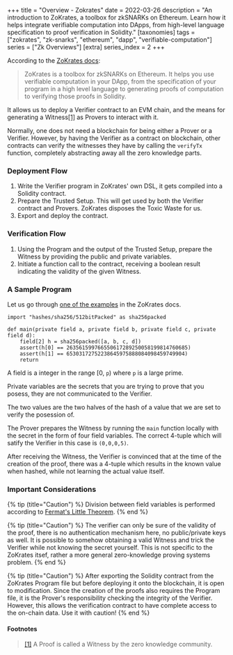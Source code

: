 +++
title = "Overview - Zokrates"
date = 2022-03-26
description = "An introduction to ZoKrates, a toolbox for zkSNARKs on Ethereum. Learn how it helps integrate verifiable computation into DApps, from high-level language specification to proof verification in Solidity."
[taxonomies]
tags = ["zokrates", "zk-snarks", "ethereum", "dapp", "verifiable-computation"]
series = ["Zk Overviews"]
[extra]
series_index = 2
+++


According to the [ZoKrates docs](https://zokrates.github.io/introduction.html):
> ZoKrates is a toolbox for zkSNARKs on Ethereum. It helps you use verifiable computation in your DApp, from the specification of your program in a high level language to generating proofs of computation to verifying those proofs in Solidity.

It allows us to deploy a Verifier contract to an EVM chain, and the means for generating a Witness<a name="1src" href="#1">[1]</a> as Provers to interact with it.

Normally, one does not need a blockchain for being either a Prover or a Verifier. However, by having the Verifier as a contract on blockchain, other contracts can verify the witnesses they have by calling the `verifyTx` function, completely abstracting away all the zero knowledge parts.

### Deployment Flow
1. Write the Verifier program in ZoKrates' own DSL, it gets compiled into a Solidity contract.
2. Prepare the Trusted Setup. This will get used by both the Verifier contract and Provers. ZoKrates disposes the Toxic Waste for us.
3. Export and deploy the contract.

### Verification Flow
1. Using the Program and the output of the Trusted Setup, prepare the Witness by providing the public and private variables.
2. Initiate a function call to the contract, receiving a boolean result indicating the validity of the given Witness.

### A Sample Program
Let us go through [one of the examples](https://zokrates.github.io/examples/sha256example.html) in the ZoKrates docs.

```/dev/null/zokrates-example.zok:no-line-numbers
import "hashes/sha256/512bitPacked" as sha256packed

def main(private field a, private field b, private field c, private field d):
    field[2] h = sha256packed([a, b, c, d])
    assert(h[0] == 263561599766550617289250058199814760685)
    assert(h[1] == 65303172752238645975888084098459749904)
    return

```

A field is a integer in the range [0, `p`) where `p` is a large prime.

Private variables are the secrets that you are trying to prove that you posess, they are not communicated to the Verifier.

The two values are the two halves of the hash of a value that we are set to verify the posession of.

The Prover prepares the Witness by running the `main` function locally with the secret in the form of four field variables. The correct 4-tuple which will satify the Verifier in this case is `(0,0,0,5)`.

After receiving the Witness, the Verifier is convinced that at the time of the creation of the proof, there was a 4-tuple which results in the known value when hashed, while not learning the actual value itself.

### Important Considerations
{% tip (title="Caution") %}
Division between field variables is performed according to [Fermat\'s Little Theorem](https://en.wikipedia.org/wiki/Fermat%27s_little_theorem).
{% end %}

{% tip (title="Caution") %}
The verifier can only be sure of the validity of the proof, there is no authentication mechanism here, no public/private keys as well. It is possible to somehow obtaining a valid Witness and trick the Verifier while not knowing the secret yourself. This is not specific to the ZoKrates itsef, rather a more general zero-knowledge proving systems problem.
{% end %}

{% tip (title="Caution") %}
After exporting the Solidity contract from the ZoKrates Program file but before deploying it onto the blockchain, it is open to modification. Since the creation of the proofs also requires the Program file, it is the Prover\'s responsibility checking the integrity of the Verifier. However, this allows the verification contract to have complete access to the on-chain data. Use it with caution!
{% end %}

#### Footnotes
> <a name="1" href="#1src">[1]</a> A Proof is called a Witness by the zero knowledge community.
>
